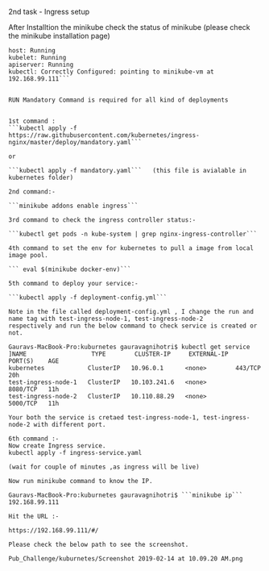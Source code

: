 2nd task - Ingress setup

After Installtion the minikube check the status of minikube (please check the minikube installation page)

```Gauravs-MacBook-Pro:all gauravagnihotri$ minikube status
host: Running
kubelet: Running
apiserver: Running
kubectl: Correctly Configured: pointing to minikube-vm at 192.168.99.111```


RUN Mandatory Command is required for all kind of deployments 


1st command :
```kubectl apply -f https://raw.githubusercontent.com/kubernetes/ingress-nginx/master/deploy/mandatory.yaml```

or 

```kubectl apply -f mandatory.yaml```   (this file is avialable in kubernetes folder)

2nd command:-

```minikube addons enable ingress```

3rd command to check the ingress controller status:-

```kubectl get pods -n kube-system | grep nginx-ingress-controller```

4th command to set the env for kubernetes to pull a image from local image pool.

``` eval $(minikube docker-env)```

5th command to deploy your service:-

```kubectl apply -f deployment-config.yml```

Note in the file called deployment-config.yml , I change the run and name tag with test-ingress-node-1, test-ingress-node-2 
respectively and run the below command to check service is created or not.

Gauravs-MacBook-Pro:kuburnetes gauravagnihotri$ kubectl get service
]NAME                  TYPE        CLUSTER-IP     EXTERNAL-IP   PORT(S)    AGE
kubernetes            ClusterIP   10.96.0.1      <none>        443/TCP    20h
test-ingress-node-1   ClusterIP   10.103.241.6   <none>        8080/TCP   11h
test-ingress-node-2   ClusterIP   10.110.88.29   <none>        5000/TCP   11h

Your both the service is cretaed test-ingress-node-1, test-ingress-node-2 with different port.

6th command :-
Now create Ingress service.
kubectl apply -f ingress-service.yaml

(wait for couple of minutes ,as ingress will be live)

Now run minikube command to know the IP.

Gauravs-MacBook-Pro:kuburnetes gauravagnihotri$ ```minikube ip```
192.168.99.111

Hit the URL :-

https://192.168.99.111/#/ 

Please check the below path to see the screenshot.

Pub_Challenge/kuburnetes/Screenshot 2019-02-14 at 10.09.20 AM.png











 





